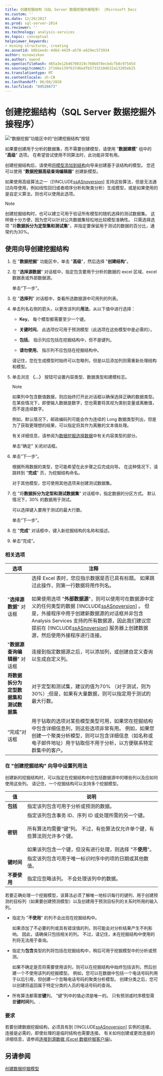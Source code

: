 ```yaml
---
title: 创建挖掘结构（SQL Server 数据挖掘外接程序） |Microsoft Docs
ms.custom: ''
ms.date: 12/29/2017
ms.prod: sql-server-2014
ms.reviewer: ''
ms.technology: analysis-services
ms.topic: conceptual
helpviewer_keywords:
- mining structures, creating
ms.assetid: b8b1eedc-4d6d-4429-a578-e629ec573934
author: minewiskan
ms.author: owend
ms.openlocfilehash: 485a3e12b46700319c760b878ecbdcfb8c97545d
ms.sourcegitcommit: 2f166e139f637d6edfb5731510d632a13205eb25
ms.translationtype: MT
ms.contentlocale: zh-CN
ms.lasthandoff: 06/08/2020
ms.locfileid: "84526673"
---
```

# <a name="create-mining-structure-sql-server-data-mining-add-ins"></a>创建挖掘结构（SQL Server 数据挖掘外接程序）
  ![“数据挖掘”功能区中的“创建挖掘结构”按钮](media/dmc-createstruct.gif "“数据挖掘”功能区中的“创建挖掘结构”按钮")  
  
 如果要创建用于分析的数据集，而不需要创建模型，请使用 "**数据建模**" 组中的 "**高级**" 选项。 在希望尝试使用不同算法时，此功能非常有用。  
  
 创建挖掘结构后，请使用[将模型添加到结构](add-model-to-structure-data-mining-add-ins-for-excel.md)向导来创建基于该结构的模型。 您还可以使用 "**数据挖掘高级查询编辑器**" 创建新模型。  
  
 如果使用高级算法之一（[!INCLUDE[ssASnoversion](../includes/ssasnoversion-md.md)] 支持这些算法，但是无法通过向导使用，例如线性回归或者顺序分析和聚类分析）生成模型，或是如果使用的是自定义算法，则也可以使用此选项。  
  
> [!NOTE]  
>  创建挖掘结构时，也可以建立可用于验证所有模型的随机选择的测试数据集。 这样做十分方便，因为您可以针对公共数据集轻松地比较模型准确性。 只需选择选项 "将**数据拆分为定型集和测试集**"，并指定要保留用于测试的数据的百分比，通常约为30%。  
  
## <a name="use-the-wizard-to-create-a-mining-structure"></a>使用向导创建挖掘结构  
  
1.  在 "**数据挖掘**" 功能区中，单击 "**高级**"，然后选择 "**创建结构**"。  
  
2.  在 "**选择源数据**" 对话框中，指定包含要用于分析的数据的 excel 区域、excel 数据表或外部数据源。  
  
     单击“下一步”。  
  
3.  在 "**选择列**" 对话框中，查看所选数据源中可用列的列表。  
  
4.  单击列名右侧的箭头，以更改该列的**用法**，从以下值中进行选择：  
  
    -   **Key**。 每个模型都需要至少一个键。  
  
    -   **关键时间**。 此选项仅可用于预测模型（此选项在这些模型中是必需的）。  
  
    -   **包括**。 指示列应包括在挖掘结构中，但不是键列。  
  
    -   **请勿使用**。 指示列不应包括在挖掘结构中。  
  
     请记住，您在生成模型时始终可以忽略列，但是以后添加列则需重新处理结构和模型。  
  
5.  单击浏览 **（...）** 按钮可设置内容类型、数据类型和建模标志。  
  
    > [!NOTE]  
    >  如果列中包含数值数据，则应始终打开此对话框以确保选择正确的数据类型。 在某些情况下，即使输入数据是数字，您也需要将其视为类别变量或离散值，而不是连续数字。  
    >   
    >  例如，默认情况下，邮政编码列可能会作为连续的 Long 数据类型列出，但是为了获取更理想的结果，可以指定将其作为离散的文本值处理。  
    >   
    >  有关详细信息，请参阅为[数据挖掘选择数据](choosing-data-for-data-mining.md)中有关内容类型的部分。  
  
     单击“确定”  关闭对话框。  
  
6.  单击“下一步”。  
  
     根据所用数据的类型，您可能希望在此步骤之后完成向导。 在这种情况下，请跳转到 "**完成**" 页，为挖掘结构命名。  
  
     对于其他模型，您可使用其他选项来创建测试数据集。  
  
7.  在 "将**数据拆分为定型和测试数据集**" 对话框中，指定数据的分区方式。 默认情况下，30% 的数据用于测试。  
  
     可以选择键入要用于测试的最大行数。  
  
     单击“下一步”。  
  
8.  在 "**完成**" 对话框中，键入新挖掘结构的名称和描述。  
  
9. 单击“完成”。  
  
### <a name="related-options"></a>相关选项  
  
|选项|注释|  
|------------|--------------|  
|"**选择源数据**" 对话框|选择 Excel 表时，您应指示数据是否已具有标题。 如果跳过此操作，则第一行数据将用作列名。<br /><br /> 如果使用选项 "**外部数据源**"，则可以使用可在数据源中定义的任何类型的数据 [!INCLUDE[ssASnoversion](../includes/ssasnoversion-md.md)] 。 但是，外接程序中用于创建新数据源的对话框并非包含 Analysis Services 支持的所有数据源，因此我们建议您提前在 [!INCLUDE[ssASnoversion](../includes/ssasnoversion-md.md)] 服务器上创建数据源，然后使用外接程序进行连接。|  
|"**数据源查询编辑器**" 对话框|连接到指定数据源之后，可以添加列，或创建自定义查询以生成自定义列。|  
|**将数据拆分为定型数据集和测试数据集**|对于定型和测试集，建议的值为70% （对于测试，则为30%）;但是，如果有大量数据，则可以指定用于测试的最大行数。|  
|“完成”对话框|用于钻取的选项对某些模型类型可用，如果您在挖掘结构中包含详细信息列，则这些选项非常有用。 例如，如果您创建一个聚类分析模型，则可以包含详细信息（如名称或电子邮件地址）用于钻取但不用于分析，以方便联系特定群集中的客户。|  
  
###  <a name="setting-column-usage-in-the-create-mining-structure-wizard"></a><a name="Bkmk_strctcolumn"></a>在 "创建挖掘结构" 向导中设置列用法  
 创建新的挖掘结构时，可以指定在挖掘结构中应包括数据源中的哪些列以及应如何使用这些列。 请记住，一个挖掘结构可以支持多个挖掘模型。  
  
|值|说明|  
|------------|-----------------|  
|**包括**|指定该列包含可用于分析或预测的数据。|  
|**密钥**|指定该列包含事务 ID、序列 ID 或处理所需的另一个键。<br /><br /> 所有算法均需要“键”列。 不过，有些算法仅允许单个键，有些算法则允许多个键。<br /><br /> 如果该列包含一个键，但没有进行处理，则选择 "不**使用**"。|  
|**键时间**|指定该列包含可用于唯一标识时序中的项的日期或其他数值。|  
|**不要使用**|指定应忽略该列。 不会处理该列中的数据。|  
  
 若要正确处理一个挖掘模型，该算法必须了解唯一地标识每行的键列、用于创建预测的目标列（如果要创建预测模型）以及创建用于预测目标列的关系时所用的输入列。  
  
-   指定为 "**不使用**" 的列不会出现在挖掘结构中。  
  
     如果添加了不必要的列或具有错误值的列，则可能会对分析结果产生不利影响。 因此，请确保只包括相关的列。 不过，请记住，未在挖掘结构中使用的列将无法用于查询。  
  
-   指定为**包含**类型的列将包括在挖掘结构中，稍后可用于挖掘模型中的分析或预测。  
  
     如果不确定是否将需要使用该列，则可以在挖掘结构中始终包括该列，然后创建一个不使用该列的挖掘模型。 例如，您可以在数据中包括一个电话号码列用于以后引用，但创建一个忽略电话号码的聚类分析模型。 创建分类之后，您可以创建将返回属于特定分类的人员的电话号码的查询。  
  
-   所有算法都需要**键**列。 “键”列中的值必须是唯一的。 只有预测或时序模型需要**键时间**列。 .  
  
### <a name="requirements"></a>要求  
 若要创建数据挖掘结构，必须具有到 [!INCLUDE[ssASnoversion](../includes/ssasnoversion-md.md)] 实例的连接。 连接是必需的，即使处理的是临时结构也需要连接。 有关如何创建或更改连接的详细信息，请参阅[连接到源数据 &#40;Excel 数据挖掘客户端&#41;](connect-to-source-data-data-mining-client-for-excel.md)。  
  
## <a name="see-also"></a>另请参阅  
 [创建数据挖掘模型](creating-a-data-mining-model.md)  
  
  
